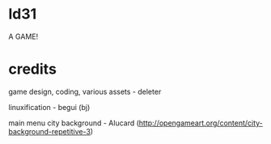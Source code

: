 ld31
====
A GAME!

credits
====
game design, coding, various assets - deleter

linuxification - begui (bj)

main menu city background - Alucard (http://opengameart.org/content/city-background-repetitive-3)
